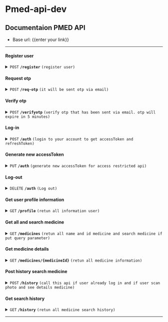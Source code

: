 # Pmed-api-dev
## Documentaion PMED API

- Base url: {{enter your link}}

------------------------------------------------------------------------------------------

#### Register user

<details>
 <summary><code>POST</code> <code><b>/register</b></code> <code>(register user)</code></summary>

##### Body

> | name      |  is required     | data type               | description                                                           |
> |-----------|-----------|-------------------------|-----------------------------------------------------------------------|
> | username      |  true | string   | must be unique  |
> | fullname      |  true | string   | N/A  |
> | email         |  true | string   | must be unique  |
> | age           |  true | number   | N/A  |
> | gender        |  true | string   | N/A  |
> | password      |  true | string   | N/A  |


##### Status code

> | http code     |  description                                                        |
> |---------------|---------------------------------------------------------------------|
> | `201`         | `user successfully created`                                         |
> | `400`         | `it cause body not contain needed property or not meet data type`   |
> | `500`         | `server error`                                                      |

##### Example response
```JSON
{
 "status": "success",
 "message": "successfully registered user, please verify email to log in",
 "data": {
    "userId": "user-123",
    "token": "ecrytped data",
  },
},
```

##### Example Fetch javasript

```javascript
  const request = await fetch(`${BASEURL}/register`, {
        headers: {
          Accept: 'application/json, text/plain, */*',
          'Content-Type': 'application/json',
        },
        method: 'POST',
        body: JSON.stringify({
          username,
          fullname,
          email,
          age,
          gender,
          password,
        }),
      });

  return request.json();
```

</details>

#### Request otp

<details>
 <summary><code>POST</code> <code><b>/req-otp</b></code> <code>(it will be sent otp via email)</code></summary>

##### Body

> | name      |  is required     | data type               | description                                                    |
> |-----------|-----------|-------------------------|-----------------------------------------------------------------------|
> | token      |  true | string   | you will get this token when you register and login if email not verified  |


##### Status code

> | http code     |  description                                                        |
> |---------------|---------------------------------------------------------------------|
> | `200`         | `successfully send otp to xxxx@gmail.com`                                                      |
> | `400`         | `it cause body not contain needed property or not meet data type`   |
> | `500`         | `server error`                                                                     |

##### Example response
```JSON
{
 "status": "success",
 "message": "successfully send otp to xxxx@gmail.com",
},
```

##### Example Fetch javasript

```javascript
  const request = await fetch(`${BASEURL}/req-otp`, {
        headers: {
          Accept: 'application/json, text/plain, */*',
          'Content-Type': 'application/json',
        },
        method: 'POST',
        body: JSON.stringify({
          token,
        }),
      });

  return request.json();
```
</details>

#### Verify otp

<details>
 <summary><code>POST</code> <code><b>/verifyotp</b></code> <code>(verify otp that has been sent via email. otp will expire in 5 minutes)</code></summary>

##### Body

> | name      |  is required     | data type               | description                                                    |
> |-----------|-----------|-------------------------|-----------------------------------------------------------------------|
> | token      |  true | string   | you will get this token when you register and login if email not verified  |
> | otp      |  true | number   | put otp from your email  |


##### Status code

> | http code     |  description                                                        |
> |---------------|---------------------------------------------------------------------|
> | `200`         | `successfully verified email`                                     |
> | `400`         | `it cause body not contain needed property or not meet data type or otp expired`   |
> | `500`         | `server error`                                                      |

##### Example response
```JSON
{
 "status": "success",
 "message": "successfully verified email",
},
```

##### Example Fetch javasript

```javascript
  const request = await fetch(`${BASEURL}/verifyotp`, {
        headers: {
          Accept: 'application/json, text/plain, */*',
          'Content-Type': 'application/json',
        },
        method: 'POST',
        body: JSON.stringify({
          token,
          otp,
        }),
      });

  return request.json();
```
</details>

#### Log-in

<details>
 <summary><code>POST</code> <code><b>/auth</b></code> <code>(login to your account to get accessToken and refreshToken)</code></summary>

##### Body

> | name      |  is required     | data type               | description                                                    |
> |-----------|-----------|-------------------------|-----------------------------------------------------------------------|
> | email      |  true | string   | N/A  |
> | password   |  true | string   | N/A  |


##### Status code

> | http code     |  description                                                        |
> |---------------|---------------------------------------------------------------------|
> | `201`         | `Successfully log-in`                                     |
> | `400`         | `it cause body not contain needed property or not meet data type or your email not verified`   |
> | `500`         | `server error`                                                      |

##### Example response
```JSON
{
 "status": "success",
 "message": "Successfully log-in",
 "data": {
        "accessToken": "this token is used to access private api path and this token will be expired in 10 second",
        "refreshToken": "this token is use to genereate new accessToken if accessToken expired",
    },
},
```

##### Example Fetch javasript

```javascript
  const request = await fetch(`${BASEURL}/auth`, {
        headers: {
          Accept: 'application/json, text/plain, */*',
          'Content-Type': 'application/json',
        },
        method: 'POST',
        body: JSON.stringify({
          email,
          password,
        }),
      });

  return request.json();
```
</details>

#### Generate new accessToken

<details>
 <summary><code>PUT</code> <code><b>/auth</b></code> <code>(generate new accessToken for access restricted api)</code></summary>

##### Body

> | name      |  is required     | data type               | description                                                    |
> |-----------|-----------|-------------------------|-----------------------------------------------------------------------|
> | refreshToken      |  true | string   | N/A  |


##### Status code

> | http code     |  description                                                        |
> |---------------|---------------------------------------------------------------------|
> | `200`         | `successfully update the token`                                     |
> | `400`         | `it cause body not contain needed property or not meet data type`   |
> | `404`         | `it because user has logged out`   |
> | `500`         | `server error`                                                      |

##### Example response
```JSON
{
 "status": "success",
 "message": "successfully update the token",
 "data": {
        "accessToken": "this token is used to access private api path and this token will be expired in 10 second",
    },
},
```

##### Example Fetch javasript

```javascript
  const request = await fetch(`${BASEURL}/auth`, {
        headers: {
          Accept: 'application/json, text/plain, */*',
          'Content-Type': 'application/json',
        },
        method: 'PUT',
        body: JSON.stringify({
          refreshToken
        }),
      });

  return request.json();
```
</details>

#### Log-out

<details>
 <summary><code>DELETE</code> <code><b>/auth</b></code> <code>(Log out)</code></summary>

##### Body

> | name      |  is required     | data type               | description                                                    |
> |-----------|-----------|-------------------------|-----------------------------------------------------------------------|
> | refreshToken      |  true | string   | N/A  |


##### Status code

> | http code     |  description                                                        |
> |---------------|---------------------------------------------------------------------|
> | `200`         | `successfully deleted refresh token`                                     |
> | `400`         | `it cause body not contain needed property or not meet data type`   |
> | `404`         | `it because user has logged out`   |
> | `500`         | `server error`                                                      |

##### Example response
```JSON
{
 "status": "success",
 "message": "successfully deleted refresh token",
},
```

##### Example Fetch javasript

```javascript
  const request = await fetch(`${BASEURL}/auth`, {
        headers: {
          Accept: 'application/json, text/plain, */*',
          'Content-Type': 'application/json',
        },
        method: 'DELETE',
        body: JSON.stringify({
          refreshToken
        }),
      });

  return request.json();
```
</details>

#### Get user profile information

<details>
 <summary><code>GET</code> <code><b>/profile</b></code> <code>(retun all information user)</code></summary>

##### Authorization

> Bearer Token

##### Body

> None

##### Status code

> | http code     |  description                                                        |
> |---------------|---------------------------------------------------------------------|
> | `200`         | `successfully get all user information`                             |
> | `401`         | `not attach Barrer token in authorization`                          |
> | `403`         | `accessToken expired`                                               |
> | `500`         | `server error`                                                      |

##### Example response
```JSON
{
 "status": "success",
 "message": "successfully get user information",
 "data": {
     "profile":{
        "email": "user@gmail.com",
        "username": "username",
        "fullname": "My full name",
        "gender": "male",
        "age": "30",
        "createdAt": "2022-05-24T14:36:28.344Z",
    },
 }
},
```

##### Example Fetch javasript

```javascript
  const request = await fetch(`${BASEURL}/profile`, {
        headers: {
          Authorization: `Bearer ${accessToken}`
        },
        method: 'GET',
      });

  return request.json();
```
</details>


#### Get all and search medicine

<details>
 <summary><code>GET</code> <code><b>/medicines</b></code> <code>(retun all name and id medicine and search medicine if put query parameter)</code></summary>

##### parameter

> | name      |  is required     | data type               | description                                                    |
> |-----------|-----------|-------------------------|-----------------------------------------------------------------------|
> | q      |  false | string   | search query  |

##### Body

> None

##### Status code

> | http code     |  description                                                        |
> |---------------|---------------------------------------------------------------------|
> | `200`         | `successfully get all medicine`                                |
> | `500`         | `server error`                                                      |

##### Example response
```JSON
{
 "status": "success",
 "data": {
     "medicines": [
         {
             "id": "medicine-123",
             "name": "obat abc"
         },
         ...
     ],
 }
},
```

##### Example Fetch javasript

```javascript
  const request = await fetch(`${BASEURL}/medicines`, {
        method: 'GET',
      });

  return request.json();
```
</details>

#### Get medicine details

<details>
 <summary><code>GET</code> <code><b>/medicines/{medicineId}</b></code> <code>(retun all medicine information)</code></summary>


##### Body

> None

##### Status code

> | http code     |  description                                                        |
> |---------------|---------------------------------------------------------------------|
> | `200`         | `successfully get medicine details`                                |
> | `404`         | `medicine id not found`                                |
> | `500`         | `server error`                                                      |

##### Example response
```JSON
{
 "status": "success",
 "data": {
     "medicines": [
         {
             "id": "medicine-123",
             "nama": "obat abc",
             "pengunaan": "....",
             "cara_kerja": "............",
             "efek_samping": "............",
             "pemakaian_obat": "............",
             "dosis": "............",
             "interaksi": "............",
         },
     ],
 }
},
```

##### Example Fetch javasript

```javascript
  const request = await fetch(`${BASEURL}/medicines/medicine-123`, {
        method: 'GET',
      });

  return request.json();
```
</details>

#### Post history search medicine

<details>
 <summary><code>POST</code> <code><b>/history</b></code> <code>(call this api if user already log in and if user scan photo and see details medicine)</code></summary>

##### Authorization

> Bearer Token

##### Body

> | name      |  is required     | data type               | description                                                    |
> |-----------|-----------|-------------------------|-----------------------------------------------------------------------|
> | medicineId      |  true | string   | N/A  |


##### Status code

> | http code     |  description                                                        |
> |---------------|---------------------------------------------------------------------|
> | `201`         | `successfully add history search`                             |
> | `401`         | `not attach Barrer token in authorization`                          |
> | `403`         | `accessToken expired`                                               |
> | `500`         | `server error`                                                      |

##### Example response
```JSON
{
 "status": "success",
 "message": "successfully add history search",
},
```

##### Example Fetch javasript

```javascript
  const request = await fetch(`${BASEURL}/history`, {
        headers: {
          Accept: 'application/json, text/plain, */*',
          'Content-Type': 'application/json',
        },
        method: 'POST',
        body: JSON.stringify({
          medicineId,
        }),
      });

  return request.json();
```
</details>

#### Get search history

<details>
 <summary><code>GET</code> <code><b>/history</b></code> <code>(retun all medicine search history)</code></summary>

##### Authorization

> Bearer Token

##### Body

> None

##### Status code

> | http code     |  description                                                        |
> |---------------|---------------------------------------------------------------------|
> | `200`         | `successfully get search history`                             |
> | `401`         | `not attach Barrer token in authorization`                          |
> | `403`         | `accessToken expired`                                               |
> | `500`         | `server error`                                                      |

##### Example response
```JSON
{
 "status": "success",
 "message": "successfully get user information",
 "data": {
     "history": [
         {
            "medicine_id": "medicine-123",
            "name": "obat a",
            "search_on": "2022-05-24T14:36:28.344Z"
        },
     ]
 }
},
```

##### Example Fetch javasript

```javascript
  const request = await fetch(`${BASEURL}/history`, {
        headers: {
          Authorization: `Bearer ${accessToken}`
        },
        method: 'GET',
      });

  return request.json();
```
</details>



------------------------------------------------------------------------------------------
